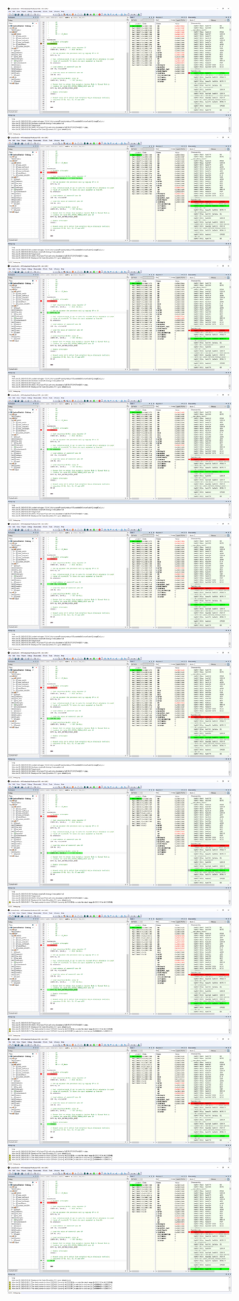 <img src="1_20_2020_5_04_28AM.PNG">
<img src="1_20_2020_5_04_38AM.PNG">
<img src="1_20_2020_5_04_51AM.PNG">
<img src="1_20_2020_5_04_58AM.PNG">
<img src="1_20_2020_5_05_03AM.PNG">
<img src="1_20_2020_5_05_09AM.PNG">
<img src="1_20_2020_5_05_13AM.PNG">
<img src="1_20_2020_5_05_17AM.PNG">
<img src="1_20_2020_5_05_21AM.PNG">
<img src="1_20_2020_5_05_25AM.PNG">
